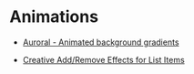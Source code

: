 # Animations

- [Auroral - Animated background gradients](https://github.com/LunarLogic/auroral)

- [Creative Add/Remove Effects for List Items](http://sarasoueidan.com/blog/creative-list-effects/)
